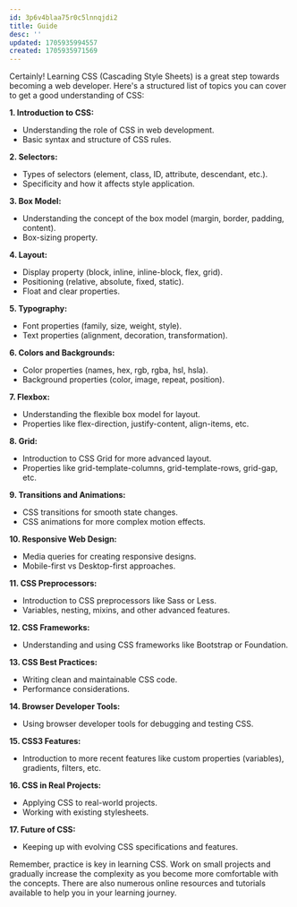 ```yaml
---
id: 3p6v4blaa75r0c5lnnqjdi2
title: Guide
desc: ''
updated: 1705935994557
created: 1705935971569
---
```


Certainly! Learning CSS (Cascading Style Sheets) is a great step towards becoming a web developer. Here's a structured list of topics you can cover to get a good understanding of CSS:

**1. Introduction to CSS:**
   - Understanding the role of CSS in web development.
   - Basic syntax and structure of CSS rules.

**2. Selectors:**
   - Types of selectors (element, class, ID, attribute, descendant, etc.).
   - Specificity and how it affects style application.

**3. Box Model:**
   - Understanding the concept of the box model (margin, border, padding, content).
   - Box-sizing property.

**4. Layout:**
   - Display property (block, inline, inline-block, flex, grid).
   - Positioning (relative, absolute, fixed, static).
   - Float and clear properties.

**5. Typography:**
   - Font properties (family, size, weight, style).
   - Text properties (alignment, decoration, transformation).

**6. Colors and Backgrounds:**
   - Color properties (names, hex, rgb, rgba, hsl, hsla).
   - Background properties (color, image, repeat, position).

**7. Flexbox:**
   - Understanding the flexible box model for layout.
   - Properties like flex-direction, justify-content, align-items, etc.

**8. Grid:**
   - Introduction to CSS Grid for more advanced layout.
   - Properties like grid-template-columns, grid-template-rows, grid-gap, etc.

**9. Transitions and Animations:**
   - CSS transitions for smooth state changes.
   - CSS animations for more complex motion effects.

**10. Responsive Web Design:**
   - Media queries for creating responsive designs.
   - Mobile-first vs Desktop-first approaches.

**11. CSS Preprocessors:**
   - Introduction to CSS preprocessors like Sass or Less.
   - Variables, nesting, mixins, and other advanced features.

**12. CSS Frameworks:**
   - Understanding and using CSS frameworks like Bootstrap or Foundation.

**13. CSS Best Practices:**
   - Writing clean and maintainable CSS code.
   - Performance considerations.

**14. Browser Developer Tools:**
   - Using browser developer tools for debugging and testing CSS.

**15. CSS3 Features:**
   - Introduction to more recent features like custom properties (variables), gradients, filters, etc.

**16. CSS in Real Projects:**
   - Applying CSS to real-world projects.
   - Working with existing stylesheets.

**17. Future of CSS:**
   - Keeping up with evolving CSS specifications and features.

Remember, practice is key in learning CSS. Work on small projects and gradually increase the complexity as you become more comfortable with the concepts. There are also numerous online resources and tutorials available to help you in your learning journey.